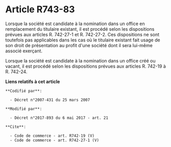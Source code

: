 # Article R743-83

Lorsque la société est candidate à la nomination dans un office en remplacement du titulaire existant, il est procédé selon
les dispositions prévues aux articles R. 742-27-1 et R. 742-27-2. Ces dispositions ne sont toutefois pas applicables dans les
cas où le titulaire existant fait usage de son droit de présentation au profit d'une société dont il sera lui-même associé
exerçant. 

Lorsque la société est candidate à la nomination dans un office créé ou vacant, il est procédé selon les dispositions prévues
aux articles R. 742-19 à R. 742-24.

**Liens relatifs à cet article**

	**Codifié par**:

	  - Décret n°2007-431 du 25 mars 2007

	**Modifié par**:

	  - Décret n°2017-893 du 6 mai 2017 - art. 21

	**Cite**:

	  - Code de commerce - art. R742-19 (V)
	  - Code de commerce - art. R742-27-1 (V)
